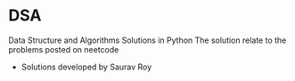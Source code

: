 # DSA
Data Structure and Algorithms Solutions in Python
The solution relate to the problems posted on neetcode

- Solutions developed by Saurav Roy
